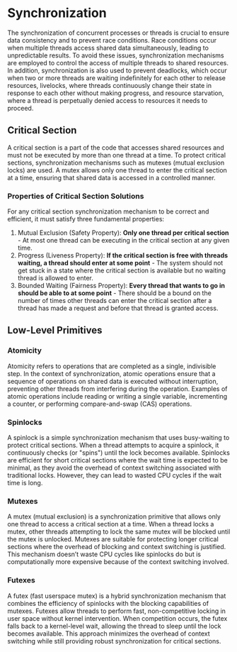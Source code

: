 # Synchronization

The synchronization of concurrent processes or threads is crucial to ensure data consistency and to prevent race conditions. Race conditions occur when multiple threads access shared data simultaneously, leading to unpredictable results. To avoid these issues, synchronization mechanisms are employed to control the access of multiple threads to shared resources. In addition, synchronization is also used to prevent deadlocks, which occur when two or more threads are waiting indefinitely for each other to release resources, livelocks, where threads continuously change their state in response to each other without making progress, and resource starvation, where a thread is perpetually denied access to resources it needs to proceed.

## Critical Section

A critical section is a part of the code that accesses shared resources and must not be executed by more than one thread at a time. To protect critical sections, synchronization mechanisms such as mutexes (mutual exclusion locks) are used. A mutex allows only one thread to enter the critical section at a time, ensuring that shared data is accessed in a controlled manner.

### Properties of Critical Section Solutions

For any critical section synchronization mechanism to be correct and efficient, it must satisfy three fundamental properties:

1. Mutual Exclusion (Safety Property): **Only one thread per critical section** - At most one thread can be executing in the critical section at any given time. 
2. Progress (Liveness Property): **If the critical section is free with threads waiting, a thread should enter at some point** - The system should not get stuck in a state where the critical section is available but no waiting thread is allowed to enter.
3. Bounded Waiting (Fairness Property): **Every thread that wants to go in should be able to at some point** - There should be a bound on the number of times other threads can enter the critical section after a thread has made a request and before that thread is granted access.

## Low-Level Primitives

### Atomicity 

Atomicity refers to operations that are completed as a single, indivisible step. In the context of synchronization, atomic operations ensure that a sequence of operations on shared data is executed without interruption, preventing other threads from interfering during the operation. Examples of atomic operations include reading or writing a single variable, incrementing a counter, or performing compare-and-swap (CAS) operations.

### Spinlocks

A spinlock is a simple synchronization mechanism that uses busy-waiting to protect critical sections. When a thread attempts to acquire a spinlock, it continuously checks (or "spins") until the lock becomes available. Spinlocks are efficient for short critical sections where the wait time is expected to be minimal, as they avoid the overhead of context switching associated with traditional locks. However, they can lead to wasted CPU cycles if the wait time is long.

### Mutexes

A mutex (mutual exclusion) is a synchronization primitive that allows only one thread to access a critical section at a time. When a thread locks a mutex, other threads attempting to lock the same mutex will be blocked until the mutex is unlocked. Mutexes are suitable for protecting longer critical sections where the overhead of blocking and context switching is justified. This mechanism doesn’t waste CPU cycles like spinlocks do but is computationally more expensive because of the context switching involved.

### Futexes

A futex (fast userspace mutex) is a hybrid synchronization mechanism that combines the efficiency of spinlocks with the blocking capabilities of mutexes. Futexes allow threads to perform fast, non-competitive locking in user space without kernel intervention. When competition occurs, the futex falls back to a kernel-level wait, allowing the thread to sleep until the lock becomes available. This approach minimizes the overhead of context switching while still providing robust synchronization for critical sections.

